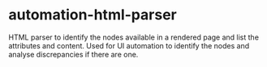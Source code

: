 # automation-html-parser
HTML parser to identify the nodes available in a rendered page and list the attributes and content. Used for UI automation to identify the nodes and analyse discrepancies if there are one.
